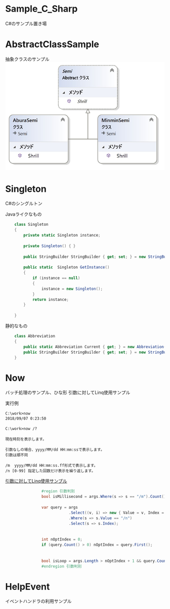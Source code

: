 # Sample_C_Sharp
C#のサンプル置き場

# AbstractClassSample
抽象クラスのサンプル
![抽象クラス_セミ](https://raw.githubusercontent.com/Jirobe/Sample_C_Sharp/master/AbstractClassSample/%E3%82%BB%E3%83%9F.jpg)

# Singleton
C#のシングルトン  

Javaライクなもの  
```C#:Singleton.cs
    class Singleton
    {
        private static Singleton instance;

        private Singleton() { }

        public StringBuilder StringBuilder { get; set; } = new StringBuilder();

        public static  Singleton GetInstance()
        {
            if (instance == null)
            {
                instance = new Singleton();
            }
            return instance;
        }

    }
```

静的なもの  
```C#:Abbreviation.cs
    class Abbreviation
    {
        public static Abbreviation Current { get; } = new Abbreviation();
        public StringBuilder StringBuilder { get; set; } = new StringBuilder();
    }
```

# Now
バッチ処理のサンプル、ひな形
引数に対してLinq使用サンプル

実行例
```
C:\work>now
2018/09/07 0:23:50

C:\work>now /?

現在時刻を表示します。

引数なしの場合、yyyy/MM/dd HH:mm:ssで表示します。
引数は順不同

/m  yyyy/MM/dd HH:mm:ss.ff形式で表示します。
/n [0-99] 指定した回数だけ表示を繰り返します。
```

[引数に対してLinq使用サンプル](https://github.com/Jirobe/Sample_C_Sharp/blob/f68d0aa5da5828a7fe103deb6c6a76be5c79566c/Now/Now/Program.cs#L19-L31)
```C#
                #region 引数判別
                bool isMillisecond = args.Where(s => s == "/m").Count() > 0;
  
                var query = args
                            .Select((v, i) => new { Value = v, Index = i })
                            .Where(s => s.Value == "/n")
                            .Select(s => s.Index);


                int nOptIndex = 0;
                if (query.Count() > 0) nOptIndex = query.First();


                bool isLoop = args.Length > nOptIndex + 1 && query.Count() > 0;
                #endregion 引数判別
```

# HelpEvent
イベントハンドラの利用サンプル


